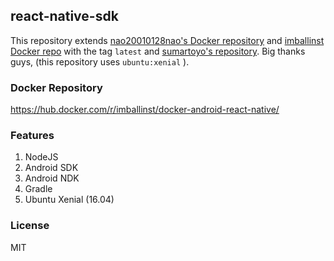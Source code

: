 ## react-native-sdk
This repository extends [nao20010128nao's Docker repository](https://hub.docker.com/r/nao20010128nao/android-build/tags/) and 
[imballinst Docker repo](https://hub.docker.com/r/imballinst/docker-android-react-native) with the tag `latest` 
and [sumartoyo's repository](https://github.com/sumartoyo/docker-android-nodejs). 
Big thanks guys, 
(this repository uses `ubuntu:xenial` ).

### Docker Repository
https://hub.docker.com/r/imballinst/docker-android-react-native/

### Features
1. NodeJS
2. Android SDK
3. Android NDK
4. Gradle
5. Ubuntu Xenial (16.04)

### License
MIT
